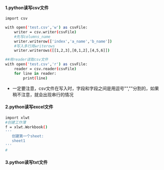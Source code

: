 #### 1.python读写csv文件
```bash
import csv

with open('test.csv','w') as csvFile:
    writer = csv.writer(csvFile)
    #先写columns_name
    writer.writerow(['index','a_name','b_name'])
    #写入多行用writerows
    writer.writerows([[1,2,3],[0,1,2],[4,5,6]])

##用reader读取csv文件
with open('test.csv','r') as csvFile:
    reader = csv.reader(csvFile)
    for line in reader:
        print(line)
```
+ 一定要注意，csv文件在写入时，字段和字段之间是用逗号"",""分割的，如果稍不注意，就会出现串行的情况

#### 2.python读写excel文件
```bash
import xlwt
#创建工作薄
f = xlwt.Workbook()
'''
   创建第一个sheet:
   sheet1
'''
#
```

#### 3.python读写txt文件
```bash
```
